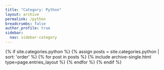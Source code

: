 ```yaml
---
title: "Category: Python"
layout: archive
permalink: /python
breadcrumbs: false
author_profile: true
sidebar:
  nav: sidebar-category
---
```


{% if site.categories.python %}
{% assign posts = site.categories.python | sort: 'order' %}
{% for post in posts %} {% include archive-single.html type=page.entries_layout %} {% endfor %}
{% endif %}
